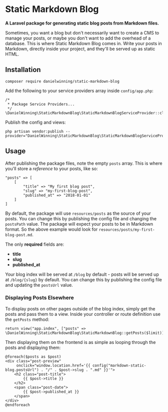 # Static Markdown Blog

**A Laravel package for generating static blog posts from Markdown files.**

Sometimes, you want a blog but don't necessarily want to create a CMS to manage your posts, or maybe you don't want to
add the overhead of a database. This is where Static Markdown Blog comes in. Write your posts in Markdown, directly 
inside your project, and they'll be served up as static HTML.

## Installation
```
composer require danielwinning/static-markdown-blog
```

Add the following to your service providers array inside `config/app.php`:
```
/*
 * Package Service Providers...
 */
\DanielWinning\StaticMarkdownBlog\StaticMarkdownBlogServiceProvider::class
```

Publish the config and views:
```
php artisan vendor:publish --provider="DanielWinning\StaticMarkdownBlog\StaticMarkdownBlogServiceProvider"
```

## Usage

After publishing the package files, note the empty `posts` array. This is where you'll store a *reference* to your posts, 
like so:

```
"posts" => [
    [
        "title" => "My first blog post",
        "slug" => "my-first-blog-post",
        "published_at" => "2018-01-01"
    ]
]
```

By default, the package will use `resources/posts` as the source of your posts. You can change this by publishing the
config file and changing the `postsPath` value. The package will expect your posts to be in Markdown format. So the above
example would look for `resources/posts/my-first-blog-post.md`.

The only **required** fields are:

- **title**
- **slug**
- **published_at**

Your blog index will be served at `/blog` by default - posts will be served up at `/blog/{slug}` by default. You can 
change this by publishing the config file and updating the `postsUrl` value.

### Displaying Posts Elsewhere

To display posts on other pages outside of the blog index, simply get the posts and pass them to a view. Inside 
your controller or route definition use the `getPosts` method:

```
return view("app.index", ["posts" => \DanielWinning\StaticMarkdownBlog\StaticMarkdownBlog::getPosts($limit)]);
```

Then displaying them on the frontend is as simple as looping through the posts and displaying them:
```
@foreach($posts as $post)
<div class="post-preview" 
     onclick="window.location.href='{{ config("markdown-static-blog.postsUrl") . "/" . $post->slug . ".md" }}'">
    <h2 class="post-title">
        {{ $post->title }}
    </h2>
    <span class="post-date">
        {{ $post->published_at }}
    </span>
</div>
@endforeach
```
